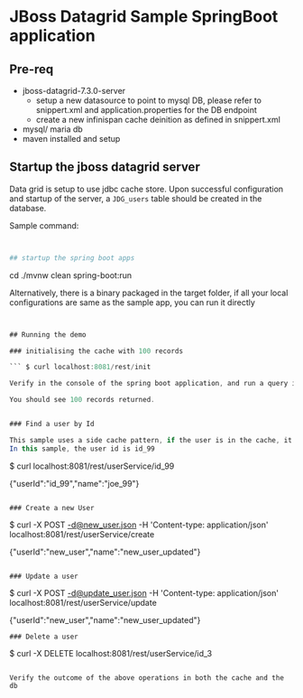 # JBoss Datagrid Sample SpringBoot application


## Pre-req

- jboss-datagrid-7.3.0-server
  - setup a new datasource to point to mysql DB, please refer to snippert.xml and application.properties for the DB endpoint
  - create a new infinispan cache deinition as defined in snippert.xml
- mysql/ maria db 
- maven installed and setup

## Startup the jboss datagrid server
Data grid is setup to use jdbc cache store. Upon successful configuration and startup of the server, a `JDG_users` table should be created in the database.

Sample command:

```<SERVER_HOME>/bin/standalone.sh -b 127.0.0.1 -Djboss.socket.binding.port-offset=0 -c clustered.xml -Djboss.node.name=node1 -Djboss.server.base.dir=/home/virtuser/jboss-datagrid-7.3.0-server/node1


## startup the spring boot apps

``` 
cd <root folder of app>
./mvnw clean spring-boot:run 

Alternatively, there is a binary packaged in the target folder, if all your local configurations are same as the sample app, you can run it directly

``` java -jar demo-springboot-0.0.1-SNAPSHOT.jar 


## Running the demo

### initialising the cache with 100 records

``` $ curl localhost:8081/rest/init

Verify in the console of the spring boot application, and run a query in the database ``` select * from JDG_users ```

You should see 100 records returned.


### Find a user by Id

This sample uses a side cache pattern, if the user is in the cache, it will be returned, if not a query to the db will be made, and the result updated to the cache.
In this sample, the user id is id_99
```
$ curl localhost:8081/rest/userService/id_99

{"userId":"id_99","name":"joe_99"}
```

### Create a new User
```
$ curl -X POST -d@new_user.json -H 'Content-type: application/json' localhost:8081/rest/userService/create

{"userId":"new_user","name":"new_user_updated"} 
```

### Update a user
```
$ curl -X POST -d@update_user.json -H 'Content-type: application/json' localhost:8081/rest/userService/update

{"userId":"new_user","name":"new_user_updated"} 
```
### Delete a user
```
$ curl -X DELETE localhost:8081/rest/userService/id_3
```

Verify the outcome of the above operations in both the cache and the db

